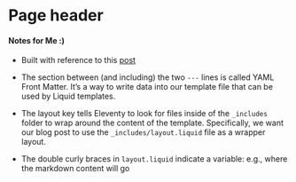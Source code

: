 # Page header

#### Notes for Me :)
- Built with reference to this [post](https://www.filamentgroup.com/lab/build-a-blog/)

- The section between (and including) the two `---` lines is called
    YAML Front Matter. It’s a way to write data into our template file
    that can be used by Liquid templates.

- The layout key tells Eleventy to look for files inside of the
    `_includes` folder to wrap around the content of the template.
    Specifically, we want our blog post to use the `_includes/layout.liquid` file as a wrapper layout. 

- The double curly braces in `layout.liquid` indicate a variable: 
    e.g., where the markdown content will go